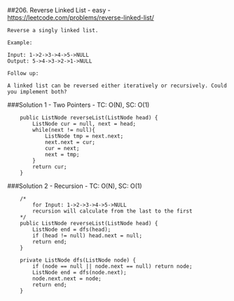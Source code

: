 ##206. Reverse Linked List - easy - https://leetcode.com/problems/reverse-linked-list/
```
Reverse a singly linked list.

Example:

Input: 1->2->3->4->5->NULL
Output: 5->4->3->2->1->NULL

Follow up:

A linked list can be reversed either iteratively or recursively. Could you implement both?
```
###Solution 1 - Two Pointers - TC: O(N), SC: O(1)
```
    public ListNode reverseList(ListNode head) {
        ListNode cur = null, next = head;
        while(next != null){
            ListNode tmp = next.next;
            next.next = cur;
            cur = next;
            next = tmp;
        }
        return cur;
    }
```
###Solution 2 - Recursion - TC: O(N), SC: O(1)
```
    /*
        for Input: 1->2->3->4->5->NULL
        recursion will calculate from the last to the first
    */
    public ListNode reverseList(ListNode head) {
        ListNode end = dfs(head);
        if (head != null) head.next = null;
        return end;
    }

    private ListNode dfs(ListNode node) {
        if (node == null || node.next == null) return node;
        ListNode end = dfs(node.next);
        node.next.next = node;
        return end;
    }
```
